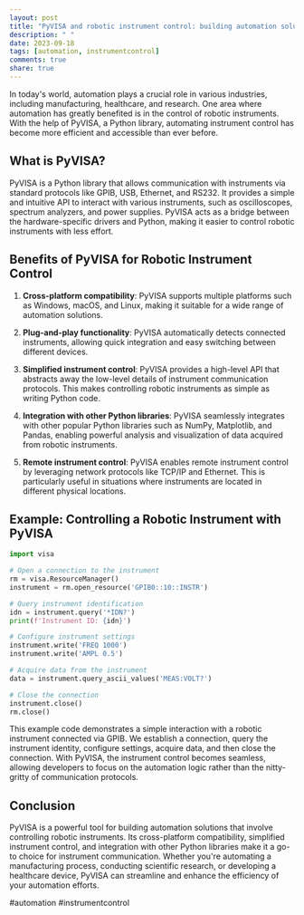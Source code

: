 ```yaml
---
layout: post
title: "PyVISA and robotic instrument control: building automation solutions"
description: " "
date: 2023-09-18
tags: [automation, instrumentcontrol]
comments: true
share: true
---
```


In today's world, automation plays a crucial role in various industries, including manufacturing, healthcare, and research. One area where automation has greatly benefited is in the control of robotic instruments. With the help of PyVISA, a Python library, automating instrument control has become more efficient and accessible than ever before.

## What is PyVISA?

PyVISA is a Python library that allows communication with instruments via standard protocols like GPIB, USB, Ethernet, and RS232. It provides a simple and intuitive API to interact with various instruments, such as oscilloscopes, spectrum analyzers, and power supplies. PyVISA acts as a bridge between the hardware-specific drivers and Python, making it easier to control robotic instruments with less effort.

## Benefits of PyVISA for Robotic Instrument Control

1. **Cross-platform compatibility**: PyVISA supports multiple platforms such as Windows, macOS, and Linux, making it suitable for a wide range of automation solutions.

1. **Plug-and-play functionality**: PyVISA automatically detects connected instruments, allowing quick integration and easy switching between different devices.

1. **Simplified instrument control**: PyVISA provides a high-level API that abstracts away the low-level details of instrument communication protocols. This makes controlling robotic instruments as simple as writing Python code.

1. **Integration with other Python libraries**: PyVISA seamlessly integrates with other popular Python libraries such as NumPy, Matplotlib, and Pandas, enabling powerful analysis and visualization of data acquired from robotic instruments.

1. **Remote instrument control**: PyVISA enables remote instrument control by leveraging network protocols like TCP/IP and Ethernet. This is particularly useful in situations where instruments are located in different physical locations.

## Example: Controlling a Robotic Instrument with PyVISA

```python
import visa

# Open a connection to the instrument
rm = visa.ResourceManager()
instrument = rm.open_resource('GPIB0::10::INSTR')

# Query instrument identification
idn = instrument.query('*IDN?')
print(f'Instrument ID: {idn}')

# Configure instrument settings
instrument.write('FREQ 1000')
instrument.write('AMPL 0.5')

# Acquire data from the instrument
data = instrument.query_ascii_values('MEAS:VOLT?')

# Close the connection
instrument.close()
rm.close()
```

This example code demonstrates a simple interaction with a robotic instrument connected via GPIB. We establish a connection, query the instrument identity, configure settings, acquire data, and then close the connection. With PyVISA, the instrument control becomes seamless, allowing developers to focus on the automation logic rather than the nitty-gritty of communication protocols.

## Conclusion

PyVISA is a powerful tool for building automation solutions that involve controlling robotic instruments. Its cross-platform compatibility, simplified instrument control, and integration with other Python libraries make it a go-to choice for instrument communication. Whether you're automating a manufacturing process, conducting scientific research, or developing a healthcare device, PyVISA can streamline and enhance the efficiency of your automation efforts.

#automation #instrumentcontrol
